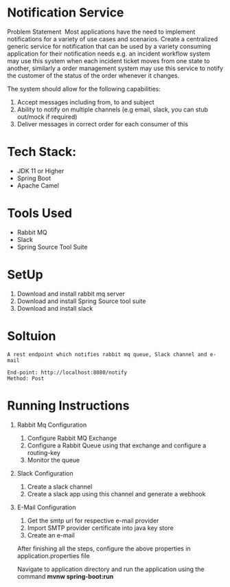# Notification Service

Problem Statement 
Most applications have the need to implement notifications for a variety of use cases and
scenarios. Create a centralized generic service for notification that can be used by a variety
consuming application for their notification needs e.g. an incident workflow system may use
this system when each incident ticket moves from one state to another, similarly a order
management system may use this service to notify the customer of the status of the order
whenever it changes.

The system should allow for the following capabilities: 
 
1. Accept messages including from, to and subject 
2. Ability to notify on multiple channels (e.g email, slack, you can stub out/mock if
required) 
3. Deliver messages in correct order for each consumer of this

# Tech Stack:

* JDK 11 or Higher
* Spring Boot
* Apache Camel

# Tools Used

* Rabbit MQ
* Slack
* Spring Source Tool Suite

# SetUp

1. Download and install rabbit mq server 
2. Download and install Spring Source tool suite
3. Download and install slack 

# Soltuion

	A rest endpoint which notifies rabbit mq queue, Slack channel and e-mail
	
	End-point: http://localhost:8080/notify
	Method: Post

# Running Instructions


1. Rabbit Mq Configuration
    1. Configure Rabbit MQ Exchange
    2. Configure a Rabbit Queue using that exchange and configure a routing-key
    3. Monitor the queue
2. Slack Configuration
	1. Create a slack channel
	2. Create a slack app using this channel and generate a webhook
3. E-Mail Configuration
	1. Get the smtp url for respective e-mail provider
	2. Import SMTP provider certificate into java key store
	3. Create an e-mail
	
	
	After finishing all the steps, configure the above properties in application.properties file

	Navigate to application directory and run the application using the command <b>mvnw spring-boot:run</b>

	



   

